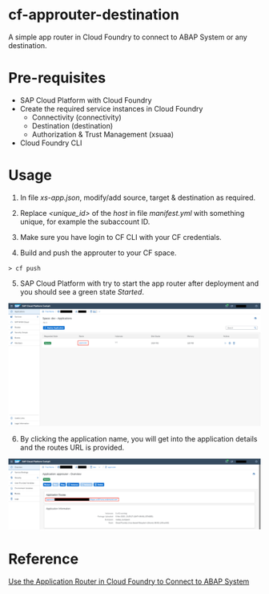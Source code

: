 
# cf-approuter-destination

A simple app router in Cloud Foundry to connect to ABAP System or any destination.

# Pre-requisites

 - SAP Cloud Platform with Cloud Foundry
 - Create the required service instances in Cloud Foundry
	 - Connectivity (connectivity)
	 - Destination (destination)
	 - Authorization & Trust Management (xsuaa)
 - Cloud Foundry CLI

# Usage

1. In file *xs-app.json*, modify/add source, target & destination as required.

2. Replace *<unique_id>* of the *host* in file *manifest.yml* with something unique, for example the subaccount ID.

3. Make sure you have login to CF CLI with your CF credentials.

4. Build and push the approuter to your CF space.

```
> cf push
```

5. SAP Cloud Platform with try to start the app router after deployment and you should see a green state *Started*.

![](/images/01.png)

6. By clicking the application name, you will get into the application details and the routes URL is provided.

![](/images/02.png)

# Reference
[Use the Application Router in Cloud Foundry to Connect to ABAP System](https://developers.sap.com/tutorials/cp-connectivity-consume-odata-service-approuter.html)